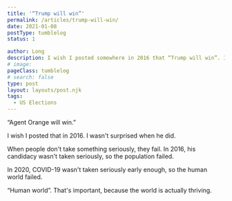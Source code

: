 ```yaml
---
title: '“Trump will win”'
permalink: /articles/trump-will-win/
date: 2021-01-08
postType: tumblelog
status: 1

author: Long
description: I wish I posted somewhere in 2016 that “Trump will win”. I wasn't surprised when he did.
# image:
pageClass: tumblelog
# search: false
type: post
layout: layouts/post.njk
tags:
  - US Elections
---
```


“Agent Orange will win.”

I wish I posted that in 2016. I wasn't surprised when he did.

When people don't take something seriously, they fail. In 2016, his candidacy wasn't taken seriously, so the population failed.

In 2020, COVID-19 wasn't taken seriously early enough, so the human world failed.

“Human world”. That's important, because the world is actually thriving.
